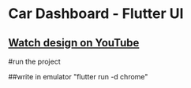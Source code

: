 # Car Dashboard - Flutter UI

## [Watch design on YouTube](https://youtu.be/X9fcwtF2SXs)


#run the project

##write in emulator "flutter run -d chrome"
